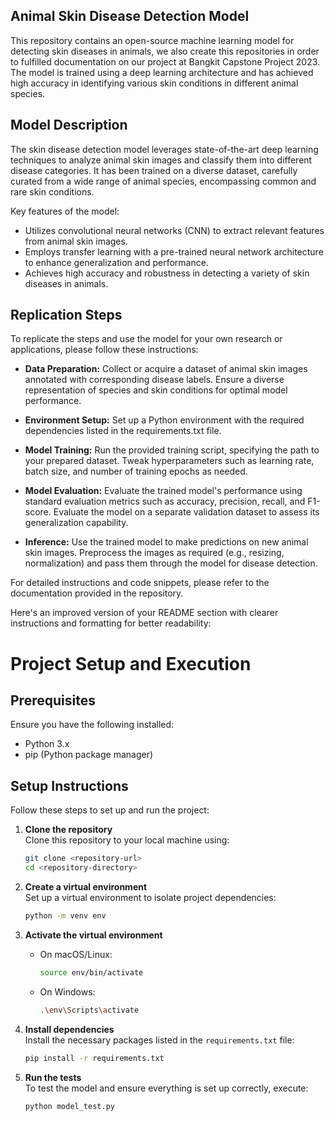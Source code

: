 
## Animal Skin Disease Detection Model
This repository contains an open-source machine learning model for detecting skin diseases in animals, we also create this repositories in order to fulfilled documentation on our project at Bangkit Capstone Project 2023. The model is trained using a deep learning architecture and has achieved high accuracy in identifying various skin conditions in different animal species. 

## Model Description
The skin disease detection model leverages state-of-the-art deep learning techniques to analyze animal skin images and classify them into different disease categories. It has been trained on a diverse dataset, carefully curated from a wide range of animal species, encompassing common and rare skin conditions.

Key features of the model:

* Utilizes convolutional neural networks (CNN) to extract relevant features from animal skin images.
* Employs transfer learning with a pre-trained neural network architecture to enhance generalization and performance.
* Achieves high accuracy and robustness in detecting a variety of skin diseases in animals.

## Replication Steps
To replicate the steps and use the model for your own research or applications, please follow these instructions:

* **Data Preparation:** Collect or acquire a dataset of animal skin images annotated with corresponding disease labels. Ensure a diverse representation of species and skin conditions for optimal model performance.

* **Environment Setup:** Set up a Python environment with the required dependencies listed in the requirements.txt file.

* **Model Training:** Run the provided training script, specifying the path to your prepared dataset. Tweak hyperparameters such as learning rate, batch size, and number of training epochs as needed.

* **Model Evaluation:** Evaluate the trained model's performance using standard evaluation metrics such as accuracy, precision, recall, and F1-score. Evaluate the model on a separate validation dataset to assess its generalization capability.

* **Inference:** Use the trained model to make predictions on new animal skin images. Preprocess the images as required (e.g., resizing, normalization) and pass them through the model for disease detection.

For detailed instructions and code snippets, please refer to the documentation provided in the repository.


Here's an improved version of your README section with clearer instructions and formatting for better readability:


# Project Setup and Execution

## Prerequisites

Ensure you have the following installed:

- Python 3.x
- pip (Python package manager)

## Setup Instructions

Follow these steps to set up and run the project:

1. **Clone the repository**  
   Clone this repository to your local machine using:

   ```bash
   git clone <repository-url>
   cd <repository-directory>
   ```

2. **Create a virtual environment**  
   Set up a virtual environment to isolate project dependencies:

   ```bash
   python -m venv env
   ```

3. **Activate the virtual environment**  
   - On macOS/Linux:
   
     ```bash
     source env/bin/activate
     ```

   - On Windows:

     ```bash
     .\env\Scripts\activate
     ```

4. **Install dependencies**  
   Install the necessary packages listed in the `requirements.txt` file:

   ```bash
   pip install -r requirements.txt
   ```

5. **Run the tests**  
   To test the model and ensure everything is set up correctly, execute:

   ```bash
   python model_test.py
   ```
